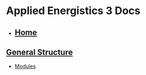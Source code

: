 # Applied Energistics 3 Docs

- ## [Home](README.md)

## [General Structure](structure/readme.md)

- [Modules](structure/modules.md)